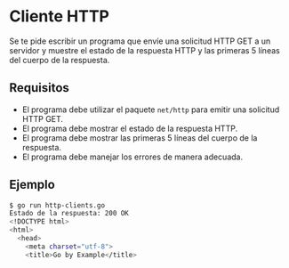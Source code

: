 # Cliente HTTP

Se te pide escribir un programa que envíe una solicitud HTTP GET a un servidor y muestre el estado de la respuesta HTTP y las primeras 5 líneas del cuerpo de la respuesta.

## Requisitos

- El programa debe utilizar el paquete `net/http` para emitir una solicitud HTTP GET.
- El programa debe mostrar el estado de la respuesta HTTP.
- El programa debe mostrar las primeras 5 líneas del cuerpo de la respuesta.
- El programa debe manejar los errores de manera adecuada.

## Ejemplo

```sh
$ go run http-clients.go
Estado de la respuesta: 200 OK
<!DOCTYPE html>
<html>
  <head>
    <meta charset="utf-8">
    <title>Go by Example</title>

```
